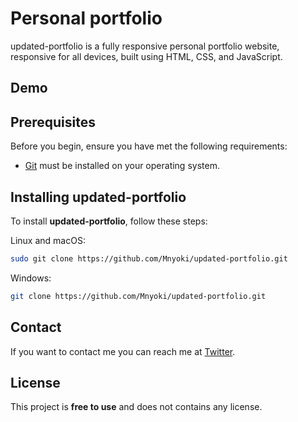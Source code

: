 # Personal portfolio



updated-portfolio is a fully responsive personal portfolio website, responsive for all devices, built using HTML, CSS, and JavaScript.

## Demo



## Prerequisites

Before you begin, ensure you have met the following requirements:

* [Git](https://git-scm.com/downloads "Download Git") must be installed on your operating system.

## Installing updated-portfolio

To install **updated-portfolio**, follow these steps:

Linux and macOS:

```bash
sudo git clone https://github.com/Mnyoki/updated-portfolio.git
```

Windows:

```bash
git clone https://github.com/Mnyoki/updated-portfolio.git
```

## Contact

If you want to contact me you can reach me at [Twitter](https://twitter.com/mosesmunyoki6).

## License

This project is **free to use** and does not contains any license.
